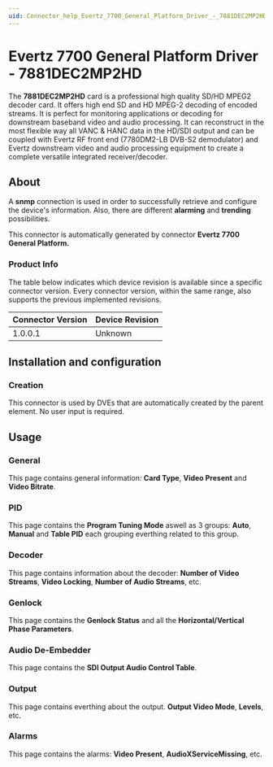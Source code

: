 ```yaml
---
uid: Connector_help_Evertz_7700_General_Platform_Driver_-_7881DEC2MP2HD
---
```


# Evertz 7700 General Platform Driver - 7881DEC2MP2HD

The **7881DEC2MP2HD** card is a professional high quality SD/HD MPEG2 decoder card. It offers high end SD and HD MPEG-2 decoding of encoded streams. It is perfect for monitoring applications or decoding for downstream baseband video and audio processing. It can reconstruct in the most flexible way all VANC & HANC data in the HD/SDI output and can be coupled with Evertz RF front end (7780DM2-LB DVB-S2 demodulator) and Evertz downstream video and audio processing equipment to create a complete versatile integrated receiver/decoder.

## About

A **snmp** connection is used in order to successfully retrieve and configure the device's information. Also, there are different **alarming** and **trending** possibilities.

This connector is automatically generated by connector **Evertz 7700 General Platform.**

### Product Info

The table below indicates which device revision is available since a specific connector version. Every connector version, within the same range, also supports the previous implemented revisions.

| **Connector Version** | **Device Revision** |
|--------------------|---------------------|
| 1.0.0.1            | Unknown             |

## Installation and configuration

### Creation

This connector is used by DVEs that are automatically created by the parent element. No user input is required.

## Usage

### General

This page contains general information: **Card Type**, **Video Present** and **Video Bitrate**.

### PID

This page contains the **Program Tuning Mode** aswell as 3 groups: **Auto**, **Manual** and **Table PID** each grouping everthing related to this group.

### Decoder

This page contains information about the decoder: **Number of Video Streams**, **Video Locking**, **Number of Audio Streams**, etc.

### Genlock

This page contains the **Genlock Status** and all the **Horizontal/Vertical Phase Parameters**.

### Audio De-Embedder

This page contains the **SDI Output Audio Control Table**.

### Output

This page contains everthing about the output. **Output Video Mode**, **Levels**, etc.

### Alarms

This page contains the alarms: **Video Present**, **AudioXServiceMissing**, etc.
